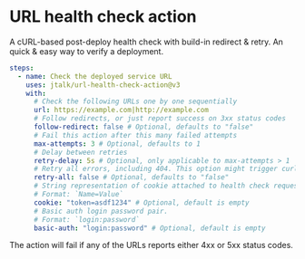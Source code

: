 # URL health check action

A cURL-based post-deploy health check with build-in redirect & retry. An quick & easy way to verify a deployment.   

```yaml
steps:
  - name: Check the deployed service URL
    uses: jtalk/url-health-check-action@v3
    with:
      # Check the following URLs one by one sequentially
      url: https://example.com|http://example.com
      # Follow redirects, or just report success on 3xx status codes
      follow-redirect: false # Optional, defaults to "false"
      # Fail this action after this many failed attempts
      max-attempts: 3 # Optional, defaults to 1
      # Delay between retries
      retry-delay: 5s # Optional, only applicable to max-attempts > 1
      # Retry all errors, including 404. This option might trigger curl upgrade.
      retry-all: false # Optional, defaults to "false"
      # String representation of cookie attached to health check request.
      # Format: `Name=Value`
      cookie: "token=asdf1234" # Optional, default is empty
      # Basic auth login password pair.
      # Format: `login:password`
      basic-auth: "login:password" # Optional, default is empty
```

The action will fail if any of the URLs reports either 4xx or 5xx status codes.
